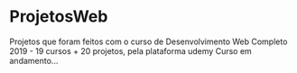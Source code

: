 # ProjetosWeb
Projetos que foram feitos com o curso de Desenvolvimento Web Completo 2019 - 19 cursos + 20 projetos, pela plataforma udemy
Curso em andamento...
